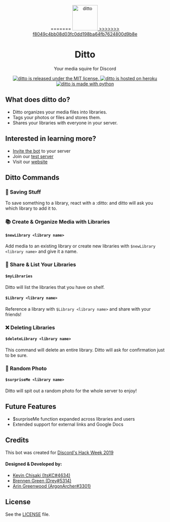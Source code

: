 <p align="center">
=======
  <a href="http://www.dittobot.fyi/" target="_blank">
    <img alt="ditto" src="http://www.dittobot.fyi/img/ditto-bot-monogram.svg" width="80px" />
>>>>>>> f8049c4bb08d03fc0dd198ba64fb7624800d9b8e
  </a>
</p>

<h1 align="center">
    Ditto
</h1>

<p align="center">Your media squire for Discord</p>

<p align="center">
  <a href="https://github.com/ditto-dev-team/ditto/blob/master/LICENSE">
    <img src="https://img.shields.io/badge/license-MIT-%23C77AE6.svg" alt="ditto is released under the MIT license." />
  </a>
  <a href="https://www.heroku.com/">
    <img src="https://img.shields.io/badge/host-Heroku-%23C77AE6.svg" alt="ditto is hosted on heroku" />
  </a>
  <a href="https://github.com/Rapptz/discord.py">
    <img src="https://img.shields.io/badge/built with-Discord.py-%23C77AE6.svg" alt="ditto is made with python" />
  </a>
</p>

## What does ditto do?

* Ditto organizes your media files into libraries.
* Tags your photos or files and stores them.
* Shares your libraries with everyone in your server.

## Interested in learning more?
* [Invite the bot](https://discordapp.com/oauth2/authorize?&client_id=592793989682429975&scope=bot&permissions=8) to your server
* Join our [test server](https://discord.gg/zMRRVqu)
* Visit our [website](http://www.dittobot.fyi/)

## Ditto Commands

### :pushpin: Saving Stuff

To save something to a library, react with a :ditto: and ditto will ask you which library to add it to.

### :books: Create & Organize Media with Libraries

#### `$newLibrary <library name>`

Add media to an existing library or create new libraries with `$newLibrary <library name>` and give it a name.

### :eyes: Share & List Your Libraries

#### `$myLibraries`

Ditto will list the libraries that you have on shelf.

#### `$Library <library name>`

Reference a library with `$Library <library name>` and share with your friends!

### :x: Deleting Libraries

#### `$deleteLibrary <library name>`

This command will delete an entire library. Ditto will ask for confirmation just to be sure.

### :game_die: Random Photo

#### `$surpriseMe <library name>`

Ditto will spit out a random photo for the whole server to enjoy!

## Future Features

* $surpriseMe function expanded across libraries and users
* Extended support for external links and Google Docs

## Credits

This bot was created for [Discord's Hack Week 2019](https://blog.discordapp.com/discord-community-hack-week-build-and-create-alongside-us-6b2a7b7bba33)

#### Designed & Developed by:

* [Kevin Chisaki (ItsKC#4634)](https://github.com/kevinchisaki) 
* [Brennen Green (Drey#5314)](https://github.com/brennengreen)
* [Arin Greenwood (ArgonArcher#3301)](https://github.com/argwood)

## License

See the [LICENSE](https://github.com/ditto-dev-team/ditto/blob/master/LICENSE) file.
